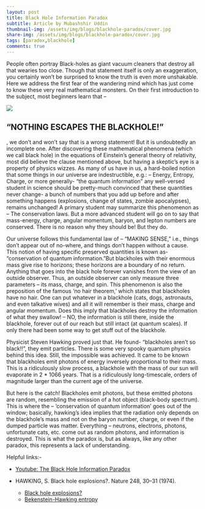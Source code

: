 ```yaml
---
layout: post
title: Black Hole Information Paradox
subtitle: Article by Mubashshir Uddin
thumbnail-img: /assets/img/blogs/blackhole-paradox/cover.jpg
share-img: /assets/img/blogs/blackhole-paradox/cover.jpg
tags: [paradox,blackhole]
comments: true
---
```


People often portray Black-holes as giant vacuum cleaners that destroy all that wearies too close. Though that statement itself is only an exaggeration, you certainly won’t be surprised to know the truth is even more unshakable. Here we address the first fear of the wandering mind which has just come to know these very real mathematical monsters. On their first introduction to the subject, most beginners learn that –

<img src="{{ site.baseurl }}/assets/img/blogs/blackhole-paradox/cover.jpg" class="center">

## “NOTHING ESCAPES THE BLACKHOLE!”


, we don’t and won’t say that is a wrong statement! But it is undoubtedly an incomplete one. After discovering these mathematical phenomena (which we call black hole) in the equations of Einstein’s general theory of relativity, most did believe the clause mentioned above, but having a skeptic’s eye is a property of physics wizzes. As many of us have in us, a hard-boiled notion that some things in our universe are indestructible, e.g.: – Energy, Entropy, Charge, or more generally- “the quantum information” any well-versed student in science should be pretty-much convinced that these quantities never change- a bunch of numbers that you add up before and after something happens (explosions, change of states, zombie apocalypses), remains unchanged! A primary student may summarize this phenomenon as – The conservation laws. But a more advanced student will go on to say that mass-energy, charge, angular momentum, baryon, and lepton numbers are conserved. There is no reason why they should be! But they do.

Our universe follows this fundamental law of – “MAKING SENSE,” i.e., things don’t appear out of no-where, and things don’t happen without a cause. This notion of having specific preserved quantities is known as- “conservation of quantum information.”But blackholes with their enormous mass give rise to horizons; these horizons are a boundary of no return. Anything that goes into the black hole forever vanishes from the view of an outside observer. Thus, an outside observer can only measure three parameters – its mass, charge, and spin. This phenomenon is also the preposition of the famous ‘no hair theorem,’ which states that blackholes have no hair. One can put whatever in a blackhole (cats, dogs, astronauts, and even talkative wives) and all it will remember is their mass, charge and angular momentum. Does this imply that blackholes destroy the information of what they swallow! – NO, the information is still there, inside the blackhole, forever out of our reach but still intact (at quantum scales). If only there had been some way to get stuff out of the blackhole.

Physicist Steven Hawking proved just that. He found- “blackholes aren’t so black!!”, they emit particles. There is some very spooky quantum physics behind this idea. Still, the impossible was achieved. It came to be known that blackholes emit photons of energy inversely proportional to their mass. This is a ridiculously slow process, a blackhole with the mass of our sun will evaporate in 2 * 1066 years. That is a ridiculously long-timescale, orders of magnitude larger than the current age of the universe.

But here is the catch! Blackholes emit photons, but these emitted photons are random, resembling the emission of a hot object (black-body spectrum). This is where the – ‘conservation of quantum information’ goes out of the window; basically, hawking’s idea implies that the radiation only depends on the blackhole’s mass and not on the baryon number, charge, or even if the dumped particle was matter. Everything – neutrons, electrons, photons, unfortunate cats, etc. come out as random photons, and information is destroyed. This is what the paradox is, but as always, like any other paradox, this represents a lack of understanding.

Helpful links:- 

- [Youtube: The Black Hole Information Paradox](https://youtu.be/9XkHBmE-N34)

- HAWKING, S. Black hole explosions?. Nature 248, 30–31 (1974). 
  - [Black hole explosions?](https://doi.org/10.1038/248030a0) 
  - [Bekenstein-Hawking entropy](http://dx.doi.org/10.4249/scholarpedia.7375)
